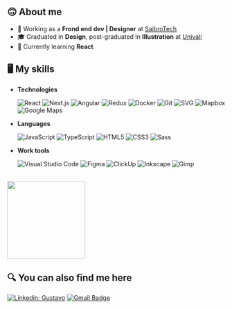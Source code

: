 <h2>🙃 About me</h2>

- 💼 Working as a **Frond end dev | Designer** at <a href="https://www.saibro.tech/">SaibroTech</a>
- 🎓 Graduated in **Design**, post-graduated in **Illustration** at <a href="https://www.univali.br/">Univali</a>
- 🌱 Currently learning **React**

<h2>🖥 My skills</h2>

- **Technologies**

  ![React](https://img.shields.io/badge/-React-333333?style=flat&logo=react&logoColor=61DAFB)
  ![Next.js](https://img.shields.io/badge/-Next.js-333333?style=flat&logo=next.js&logoColor=000000)
  ![Angular](https://img.shields.io/badge/-Angular-333333?style=flat&logo=angular&logoColor=DD0031)
  ![Redux](https://img.shields.io/badge/-Redux-333333?style=flat&logo=redux&logoColor=764ABC)
  ![Docker](https://img.shields.io/badge/-Docker-333333?style=flat&logo=docker&logoColor=2496ED)
  ![Git](https://img.shields.io/badge/-Git-333333?style=flat&logo=git&logoColor=F05032)
  ![SVG](https://img.shields.io/badge/-SVG-333333?style=flat&logo=svg&logoColor=FFB13B)
  ![Mapbox](https://img.shields.io/badge/-Mapbox-333333?style=flat&logo=mapbox&logoColor=000000)
  ![Google Maps](https://img.shields.io/badge/-Google&nbsp;Maps-333333?style=flat&logo=googlemaps&logoColor=4285F4)

- **Languages**

  ![JavaScript](https://img.shields.io/badge/-JavaScript-333333?style=flat&logo=javascript&logoColor=F7DF1E)
  ![TypeScript](https://img.shields.io/badge/-TypeScript-333333?style=flat&logo=typescript&logoColor=3178C6)
  ![HTML5](https://img.shields.io/badge/-HTML5-333333?style=flat&logo=HTML5&logoColor=E34F26)
  ![CSS3](https://img.shields.io/badge/-CSS3-333333?style=flat&logo=CSS3&logoColor=1572B6)
  ![Sass](https://img.shields.io/badge/-Sass-333333?style=flat&logo=sass&logoColor=CC6699)

- **Work tools**

  ![Visual Studio Code](https://img.shields.io/badge/-Visual%20Studio%20Code-333333?style=flat&logo=visual-studio-code&logoColor=007ACC)
  ![Figma](https://img.shields.io/badge/-Figma-333333?style=flat&logo=figma&logoColor=F24E1E)
  ![ClickUp](https://img.shields.io/badge/-ClickUp-333333?style=flat&logo=clickup&logoColor=7B68EE)
  ![Inkscape](https://img.shields.io/badge/-Inkscape-333333?style=flat&logo=inkscape&logoColor=000000)
  ![Gimp](https://img.shields.io/badge/-Gimp-333333?style=flat&logo=gimp&logoColor=5C5543)

<br/>

<a href="https://github.com/gutivalente">
  <img height="180em" src="https://github-readme-stats.vercel.app/api?username=gutivalente&theme=gruvbox&show_icons=true" />
</a>

<br/>

<h2>🔍 You can also find me here</h2> 

[![Linkedin: Gustavo](https://img.shields.io/badge/-gutivalente-0A66C2?style=flat&logo=Linkedin&logoColor=white&link=https://www.linkedin.com/in/gutivalente/)](https://www.linkedin.com/in/gutivalente/)
[![Gmail Badge](https://img.shields.io/badge/-gutivalente@gmail.com-EA4335?style=flat&logo=Gmail&logoColor=white&link=mailto:gutivalente@gmail.com)](mailto:gutivalente@gmail.com)
